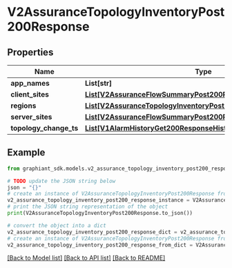 # V2AssuranceTopologyInventoryPost200Response


## Properties

Name | Type | Description | Notes
------------ | ------------- | ------------- | -------------
**app_names** | **List[str]** |  | [optional] 
**client_sites** | [**List[V2AssuranceFlowSummaryPost200ResponseClientEndpointSite]**](V2AssuranceFlowSummaryPost200ResponseClientEndpointSite.md) |  | [optional] 
**regions** | [**List[V2AssuranceTopologyInventoryPost200ResponseRegionsInner]**](V2AssuranceTopologyInventoryPost200ResponseRegionsInner.md) |  | [optional] 
**server_sites** | [**List[V2AssuranceFlowSummaryPost200ResponseClientEndpointSite]**](V2AssuranceFlowSummaryPost200ResponseClientEndpointSite.md) |  | [optional] 
**topology_change_ts** | [**List[V1AlarmHistoryGet200ResponseHistoryInnerTime]**](V1AlarmHistoryGet200ResponseHistoryInnerTime.md) |  | [optional] 

## Example

```python
from graphiant_sdk.models.v2_assurance_topology_inventory_post200_response import V2AssuranceTopologyInventoryPost200Response

# TODO update the JSON string below
json = "{}"
# create an instance of V2AssuranceTopologyInventoryPost200Response from a JSON string
v2_assurance_topology_inventory_post200_response_instance = V2AssuranceTopologyInventoryPost200Response.from_json(json)
# print the JSON string representation of the object
print(V2AssuranceTopologyInventoryPost200Response.to_json())

# convert the object into a dict
v2_assurance_topology_inventory_post200_response_dict = v2_assurance_topology_inventory_post200_response_instance.to_dict()
# create an instance of V2AssuranceTopologyInventoryPost200Response from a dict
v2_assurance_topology_inventory_post200_response_from_dict = V2AssuranceTopologyInventoryPost200Response.from_dict(v2_assurance_topology_inventory_post200_response_dict)
```
[[Back to Model list]](../README.md#documentation-for-models) [[Back to API list]](../README.md#documentation-for-api-endpoints) [[Back to README]](../README.md)


